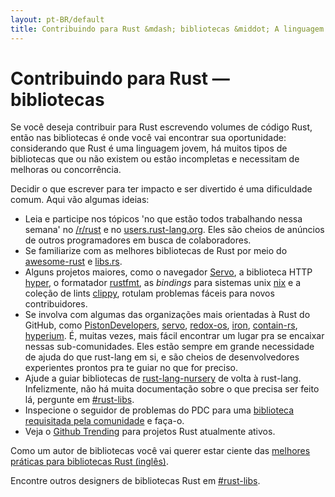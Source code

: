 ```yaml
---
layout: pt-BR/default
title: Contribuindo para Rust &mdash; bibliotecas &middot; A linguagem de programação Rust
---
```


# Contribuindo para Rust &mdash; bibliotecas

Se você deseja contribuir para Rust escrevendo volumes de código Rust,
então nas bibliotecas é onde você vai encontrar sua oportunidade: considerando
que Rust é uma linguagem jovem, há muitos tipos de bibliotecas que ou não existem
ou estão incompletas e necessitam de melhoras ou concorrência.

Decidir o que escrever para ter impacto e ser divertido é uma dificuldade comum.
Aqui vão algumas ideias:

* Leia e participe nos tópicos 'no que estão todos trabalhando nessa semana' no [/r/rust]
  e no [users.rust-lang.org]. Eles são cheios de anúncios de outros programadores em busca
  de colaboradores.
* Se familiarize com as melhores bibliotecas de Rust por meio do [awesome-rust] e [libs.rs].
* Alguns projetos maiores, como o navegador [Servo], a biblioteca HTTP [hyper], o formatador
  [rustfmt], as *bindings* para sistemas unix [nix] e a coleção de lints [clippy], rotulam
  problemas fáceis para novos contribuidores.
* Se involva com algumas das organizações mais orientadas à Rust do GitHub, como
  [PistonDevelopers], [servo], [redox-os], [iron], [contain-rs], [hyperium]. É, muitas vezes,
  mais fácil encontrar um lugar pra se encaixar nessas sub-comunidades. Eles estão sempre em grande
  necessidade de ajuda do que rust-lang em si, e são cheios de desenvolvedores experientes
  prontos pra te guiar no que for preciso.
* Ajude a guiar bibliotecas de [rust-lang-nursery] de volta à rust-lang. Infelizmente,
  não há muita documentação sobre o que precisa ser feito lá, pergunte em [#rust-libs].
* Inspecione o seguidor de problemas do PDC para uma [biblioteca requisitada pela comunidade][requested]
  e faça-o.
* Veja o [Github Trending][trending] para projetos Rust atualmente ativos.

Como um autor de bibliotecas você vai querer estar ciente das [melhores práticas para bibliotecas Rust (inglês)][lib-prac].

Encontre outros designers de bibliotecas Rust em [#rust-libs].

<!--
TODO: Not sure #rust-libs is the place to direct people
-->

[#rust-libs]: https://client00.chat.mibbit.com/?server=irc.mozilla.org&channel=%23rust-libs
[/r/rust]: https://reddit.com/r/rust
[PistonDevelopers]: https://github.com/PistonDevelopers
[Servo]: https://github.com/servo/servo
[Servo]: https://github.com/servo/servo
[awesome-rust]: https://github.com/kud1ing/awesome-rust
[clippy]: https://github.com/Manishearth/rust-clippy
[contain-rs]: https://github.com/contain-rs
[hyper]: https://github.com/hyperium/hyper
[hyperium]: https://github.com/hyperium
[iron]: https://github.com/iron
[lib-prac]: https://pascalhertleif.de/artikel/good-practices-for-writing-rust-libraries/
[libs.rs]: http://libs.rs
[nix]: https://github.com/nix-rust/nix/
[redox-os]: https://github.com/redox-os
[requested]: https://github.com/rust-lang/rfcs/labels/A-community-library
[rust-lang-nursery]: https://github.com/rust-lang-nursery
[rustfmt]: https://github.com/rust-lang-nursery/rustfmt
[trending]: https://github.com/trending?l=rust
[users.rust-lang.org]: https://users.rust-lang.org
